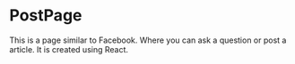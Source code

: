 # PostPage
This is a page similar to Facebook. Where you can ask a question or post a article. It is created using React. 
